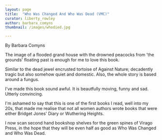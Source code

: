 ```yaml
---
layout: page
title:  "Who Was Changed And Who Was Dead (VMC)"
curator: liberty_rowley
author: barbara_comyns
thumbnail: /images/whodied.jpg

---
```


By Barbara Comyns

The image of a flooded grand house with the drowned peacocks from 'the grounds' floating past is enough for me to love this book.

Similar to the dead jewel encrusted tortoise of Against Nature; decadently tragic but also somehow quiet and domestic. Also, the whole story is based around a fungus.

I've made this book sound awful. It is beautfully moving, funny and sad. Utterly convincing.

I'm ashamed to say that this is one of the first books I read, well into my 20s, that made me realise that not all women authors wrote books that were either Bridget Jones' Diary or Wuthering Heights.

I now scan second hand bookshop shelves for the green spines of Virago Press, in the hope that they will be even half as good as Who Was Changed and Who Was Dead.
